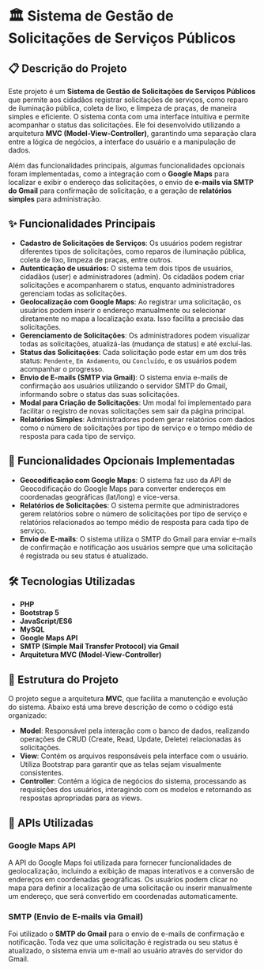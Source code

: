 # 🏛️ Sistema de Gestão de Solicitações de Serviços Públicos

## 📋 Descrição do Projeto

Este projeto é um **Sistema de Gestão de Solicitações de Serviços Públicos** que permite aos cidadãos registrar solicitações de serviços, como reparo de iluminação pública, coleta de lixo, e limpeza de praças, de maneira simples e eficiente. O sistema conta com uma interface intuitiva e permite acompanhar o status das solicitações. Ele foi desenvolvido utilizando a arquitetura **MVC (Model-View-Controller)**, garantindo uma separação clara entre a lógica de negócios, a interface do usuário e a manipulação de dados.

Além das funcionalidades principais, algumas funcionalidades opcionais foram implementadas, como a integração com o **Google Maps** para localizar e exibir o endereço das solicitações, o envio de **e-mails via SMTP do Gmail** para confirmação de solicitação, e a geração de **relatórios simples** para administração.

## ✨ Funcionalidades Principais

- **Cadastro de Solicitações de Serviços**: Os usuários podem registrar diferentes tipos de solicitações, como reparos de iluminação pública, coleta de lixo, limpeza de praças, entre outros.
- **Autenticação de usuários:** O sistema tem dois tipos de usuários, cidadãos (user) e administradores (admin). Os cidadãos podem criar solicitações e acompanharem o status, enquanto administradores gerenciam todas as solicitações.
- **Geolocalização com Google Maps**: Ao registrar uma solicitação, os usuários podem inserir o endereço manualmente ou selecionar diretamente no mapa a localização exata. Isso facilita a precisão das solicitações.
- **Gerenciamento de Solicitações**: Os administradores podem visualizar todas as solicitações, atualizá-las (mudança de status) e até excluí-las.
- **Status das Solicitações**: Cada solicitação pode estar em um dos três status: `Pendente`, `Em Andamento`, ou `Concluído`, e os usuários podem acompanhar o progresso.
- **Envio de E-mails (SMTP via Gmail)**: O sistema envia e-mails de confirmação aos usuários utilizando o servidor SMTP do Gmail, informando sobre o status das suas solicitações.
- **Modal para Criação de Solicitações**: Um modal foi implementado para facilitar o registro de novas solicitações sem sair da página principal.
- **Relatórios Simples**: Administradores podem gerar relatórios com dados como o número de solicitações por tipo de serviço e o tempo médio de resposta para cada tipo de serviço.

## 🚀 Funcionalidades Opcionais Implementadas

- **Geocodificação com Google Maps**: O sistema faz uso da API de Geocodificação do Google Maps para converter endereços em coordenadas geográficas (lat/long) e vice-versa.
- **Relatórios de Solicitações**: O sistema permite que administradores gerem relatórios sobre o número de solicitações por tipo de serviço e relatórios relacionados  ao tempo médio de resposta para cada tipo de serviço.
- **Envio de E-mails**: O sistema utiliza o SMTP do Gmail para enviar e-mails de confirmação e notificação aos usuários sempre que uma solicitação é registrada ou seu status é atualizado.

## 🛠️ Tecnologias Utilizadas

- **PHP**
- **Bootstrap 5**
- **JavaScript/ES6**
- **MySQL**
- **Google Maps API**
- **SMTP (Simple Mail Transfer Protocol) via Gmail**
- **Arquitetura MVC (Model-View-Controller)**

## 📂 Estrutura do Projeto

O projeto segue a arquitetura **MVC**, que facilita a manutenção e evolução do sistema. Abaixo está uma breve descrição de como o código está organizado:

- **Model**: Responsável pela interação com o banco de dados, realizando operações de CRUD (Create, Read, Update, Delete) relacionadas às solicitações.
- **View**: Contém os arquivos responsáveis pela interface com o usuário. Utiliza Bootstrap para garantir que as telas sejam visualmente consistentes.
- **Controller**: Contém a lógica de negócios do sistema, processando as requisições dos usuários, interagindo com os modelos e retornando as respostas apropriadas para as views.

## 🔌 APIs Utilizadas

### Google Maps API
A API do Google Maps foi utilizada para fornecer funcionalidades de geolocalização, incluindo a exibição de mapas interativos e a conversão de endereços em coordenadas geográficas. Os usuários podem clicar no mapa para definir a localização de uma solicitação ou inserir manualmente um endereço, que será convertido em coordenadas automaticamente.

### SMTP (Envio de E-mails via Gmail)
Foi utilizado o **SMTP do Gmail** para o envio de e-mails de confirmação e notificação. Toda vez que uma solicitação é registrada ou seu status é atualizado, o sistema envia um e-mail ao usuário através do servidor do Gmail.
